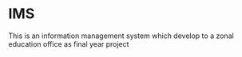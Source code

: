# IMS
This is an information management system which  develop to a zonal education office as final year project
